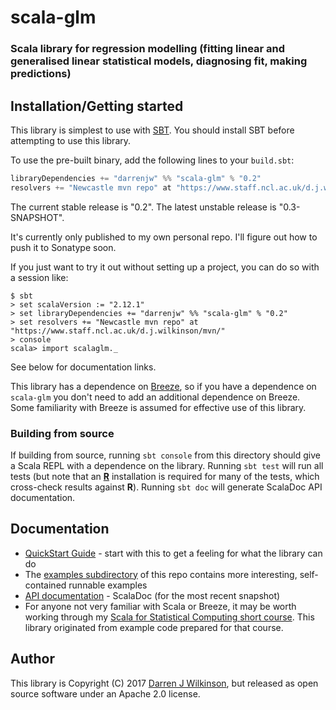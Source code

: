 # scala-glm

### Scala library for regression modelling (fitting linear and generalised linear statistical models, diagnosing fit, making predictions)

## Installation/Getting started

This library is simplest to use with [SBT](http://www.scala-sbt.org/). You should install SBT before attempting to use this library.

To use the pre-built binary, add the following lines to your `build.sbt`:
```scala
libraryDependencies += "darrenjw" %% "scala-glm" % "0.2"
resolvers += "Newcastle mvn repo" at "https://www.staff.ncl.ac.uk/d.j.wilkinson/mvn/"
```
The current stable release is "0.2". The latest unstable release is "0.3-SNAPSHOT".

It's currently only published to my own personal repo. I'll figure out how to push it to Sonatype soon.

If you just want to try it out without setting up a project, you can do so with a session like:
```
$ sbt
> set scalaVersion := "2.12.1"
> set libraryDependencies += "darrenjw" %% "scala-glm" % "0.2"
> set resolvers += "Newcastle mvn repo" at "https://www.staff.ncl.ac.uk/d.j.wilkinson/mvn/"
> console
scala> import scalaglm._
```
See below for documentation links.

This library has a dependence on [Breeze](https://github.com/scalanlp/breeze), so if you have a dependence on `scala-glm` you don't need to add an additional dependence on Breeze. Some familiarity with Breeze is assumed for effective use of this library.

### Building from source

If building from source, running `sbt console` from this directory should give a Scala REPL with a dependence on the library. Running `sbt test` will run all tests (but note that an [**R**](https://www.r-project.org/) installation is required for many of the tests, which cross-check results against **R**). Running `sbt doc` will generate ScalaDoc API documentation.

## Documentation

* [QuickStart Guide](https://darrenjw.github.io/scala-glm/QuickStart.html) - start with this to get a feeling for what the library can do
* The [examples subdirectory](examples/src/main/scala/) of this repo contains more interesting, self-contained runnable examples
* [API documentation](https://darrenjw.github.io/scala-glm/api/scalaglm/) - ScalaDoc (for the most recent snapshot)
* For anyone not very familiar with Scala or Breeze, it may be worth working through my [Scala for Statistical Computing short course](https://github.com/darrenjw/scala-course). This library originated from example code prepared for that course.

## Author

This library is Copyright (C) 2017 [Darren J Wilkinson](https://github.com/darrenjw), but released as open source software under an Apache 2.0 license.


